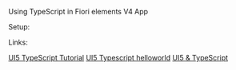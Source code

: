Using TypeScript in Fiori elements V4 App

Setup:


Links:

[UI5 TypeScript Tutorial](https://github.com/SAP-samples/ui5-typescript-tutorial)
[UI5 Typescript helloworld](https://github.com/SAP-samples/ui5-typescript-helloworld)
[UI5 & TypeScript](https://sap.github.io/ui5-typescript/#how-to-convert-an-existing-ui5-app-to-typescript)